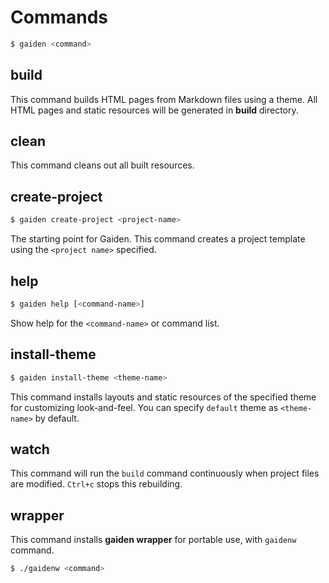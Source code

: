 Commands
========

```sh
$ gaiden <command>
```

build
-----
This command builds HTML pages from Markdown files using a theme. All HTML pages and static resources will be generated in **build** directory.

clean
-----
This command cleans out all built resources.

create-project
--------------
```sh
$ gaiden create-project <project-name>
```
The starting point for Gaiden. This command creates a project template using the `<project name>` specified.

help
-------------
```sh
$ gaiden help [<command-name>]
```
Show help for the `<command-name>` or command list.

install-theme
-------------
```sh
$ gaiden install-theme <theme-name>
```
This command installs layouts and static resources of the specified theme for customizing look-and-feel. You can specify `default` theme as `<theme-name>` by default.

watch
-----
This command will run the `build` command continuously when project files are modified. `Ctrl+c` stops this rebuilding.

wrapper
-------
This command installs **gaiden wrapper** for portable use, with `gaidenw` command.

```sh
$ ./gaidenw <command>
```

